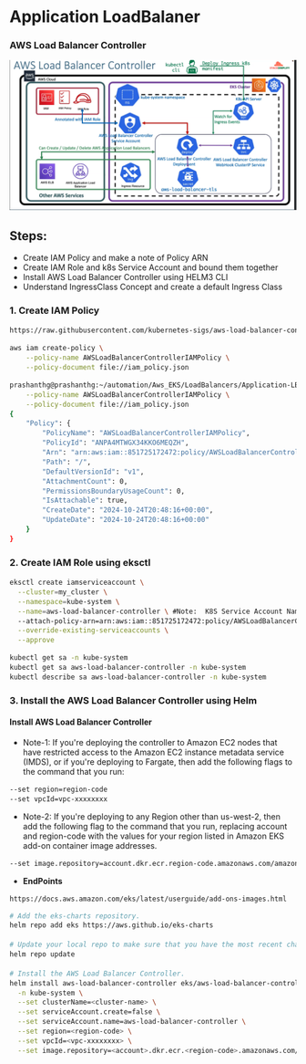 # Application LoadBalaner


### AWS Load Balancer Controller
![alt text](image.png)


## Steps:

- Create IAM Policy and make a note of Policy ARN
- Create IAM Role and k8s Service Account and bound them together
- Install AWS Load Balancer Controller using HELM3 CLI
- Understand IngressClass Concept and create a default Ingress Class

### 1. Create IAM Policy
```bash
https://raw.githubusercontent.com/kubernetes-sigs/aws-load-balancer-controller/main/docs/install/iam_policy.json
```

```bash
aws iam create-policy \
    --policy-name AWSLoadBalancerControllerIAMPolicy \
    --policy-document file://iam_policy.json 
```
```bash
prashanthg@prashanthg:~/automation/Aws_EKS/LoadBalancers/Application-LB$ aws iam create-policy \
    --policy-name AWSLoadBalancerControllerIAMPolicy \
    --policy-document file://iam_policy.json  
{
    "Policy": {
        "PolicyName": "AWSLoadBalancerControllerIAMPolicy",
        "PolicyId": "ANPA4MTWGX34KKO6MEQZH",
        "Arn": "arn:aws:iam::851725172472:policy/AWSLoadBalancerControllerIAMPolicy",
        "Path": "/",
        "DefaultVersionId": "v1",
        "AttachmentCount": 0,
        "PermissionsBoundaryUsageCount": 0,
        "IsAttachable": true,
        "CreateDate": "2024-10-24T20:48:16+00:00",
        "UpdateDate": "2024-10-24T20:48:16+00:00"
    }
}
```
### 2. Create IAM Role using eksctl
```bash
eksctl create iamserviceaccount \
  --cluster=my_cluster \
  --namespace=kube-system \
  --name=aws-load-balancer-controller \ #Note:  K8S Service Account Name that need to be bound to newly created IAM Role
  --attach-policy-arn=arn:aws:iam::851725172472:policy/AWSLoadBalancerControllerIAMPolic \
  --override-existing-serviceaccounts \
  --approve
  ```
  ```bash
kubectl get sa -n kube-system
kubectl get sa aws-load-balancer-controller -n kube-system
kubectl describe sa aws-load-balancer-controller -n kube-system
```

### 3. Install the AWS Load Balancer Controller using Helm
#### Install AWS Load Balancer Controller
- Note-1: If you're deploying the controller to Amazon EC2 nodes that have restricted access to the Amazon EC2 instance metadata service (IMDS), or if you're deploying to Fargate, then add the following flags to the command that you run:
```bash
--set region=region-code
--set vpcId=vpc-xxxxxxxx
```
- Note-2: If you're deploying to any Region other than us-west-2, then add the following flag to the command that you run, replacing account and region-code with the values for your region listed in Amazon EKS add-on container image addresses.
```bash
--set image.repository=account.dkr.ecr.region-code.amazonaws.com/amazon/aws-load-balancer-controller
```

 - **EndPoints**
 ```url 
 https://docs.aws.amazon.com/eks/latest/userguide/add-ons-images.html
 ```

```bash
# Add the eks-charts repository.
helm repo add eks https://aws.github.io/eks-charts

# Update your local repo to make sure that you have the most recent charts.
helm repo update

# Install the AWS Load Balancer Controller.
helm install aws-load-balancer-controller eks/aws-load-balancer-controller \
  -n kube-system \
  --set clusterName=<cluster-name> \
  --set serviceAccount.create=false \
  --set serviceAccount.name=aws-load-balancer-controller \
  --set region=<region-code> \
  --set vpcId=<vpc-xxxxxxxx> \
  --set image.repository=<account>.dkr.ecr.<region-code>.amazonaws.com/amazon/aws-load-balancer-controller

```
